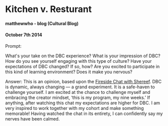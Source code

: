# Kitchen v. Resturant
#### matthewwho - blog (Cultural Blog)
#### October 7th 2014

Prompt:

What's your take on the DBC experience? What is your impression of DBC? How do you see yourself engaging with this type of culture? Have your expectations of DBC changed? If so, how? Are you excited to participate in this kind of learning environment? Does it make you nervous?

Answer:
This is an opinion, based upon the [Fireside Chat with Shereef](http://vimeo.com/85001014).  DBC is dynamic, always changing  — a grand experiment.  It is a safe-haven to challenge yourself.  I am excited at the chance to challenge myself and embracing the creator mindset, ‘this is my program, my nine weeks.’  If anything, after watching this chat my expectations are higher for DBC.  I am very inspired to work together with my cohort and make something memorable!  Having watched the chat in its entirety, I can confidently say my nerves have been calmed.